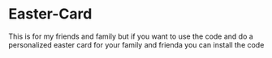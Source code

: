 # Easter-Card

This is for my friends and family but if you want to use the code and do a personalized easter card for your family and frienda you can install the code 
